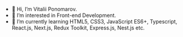 - 👋 Hi, I’m Vitalii Ponomarov.
- 👀 I’m interested in Front-end Development.
- 🌱 I’m currently learning HTML5, CSS3, JavaScript ES6+, Typescript, React.js, Next.js, Redux Toolkit, Express.js, Nest.js etc.
